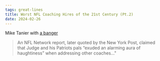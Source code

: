 ```yaml
---
tags: great-lines
title: Worst NFL Coaching Hires of the 21st Century (Pt.2)
date: 2024-02-26
---
```


Mike Tanier with [a banger](https://miketanier.substack.com/p/worst-nfl-coaching-hires-of-the-21st-a64?publication_id=2228630&r=mtg9r)

> An NFL Network report, later quoted by the New York Post, claimed that Judge and his Patriots pals “exuded an alarming aura of haughtiness” when addressing other coaches..."
